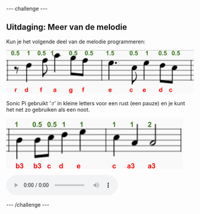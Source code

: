 \--- challenge \---

## Uitdaging: Meer van de melodie

Kun je het volgende deel van de melodie programmeren:

![schermafbeelding](images/tetris-notes4.png)

Sonic Pi gebruikt ':r' in kleine letters voor een rust (een pauze) en je kunt het net zo gebruiken als een noot.

![schermafbeelding](images/tetris-notes5.png)

<div id="audio-preview" class="pdf-hidden">
  <audio controls preload> <source src="resources/tetris-c2.mp3" type="audio/mpeg"> Je browser ondersteunt het element <code>audio</code> niet. </audio>
</div>

\--- /challenge \---